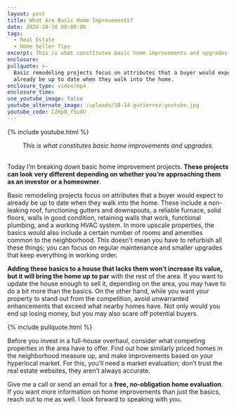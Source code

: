 ```yaml
---
layout: post
title: What Are Basic Home Improvements?
date: 2020-10-16 00:00:00
tags:
  - Real Estate
  - Home Seller Tips
excerpt: This is what constitutes basic home improvements and upgrades.
enclosure:
pullquote: >-
  Basic remodeling projects focus on attributes that a buyer would expect to
  already be up to date when they walk into the home.
enclosure_type: video/mp4
enclosure_time:
use_youtube_image: false
youtube_alternate_image: /uploads/10-14-gutierrez-youtube.jpg
youtube_code: CZHp8_f5uXU
---
```


{% include youtube.html %}

<center><em>This is what constitutes basic home improvements and upgrades.</em></center>

<br>Today I’m breaking down basic home improvement projects. **These projects can look very different depending on whether you’re approaching them as an investor or a homeowner**.

Basic remodeling projects focus on attributes that a buyer would expect to already be up to date when they walk into the home. These include a non-leaking roof, functioning gutters and downspouts, a reliable furnace, solid floors, walls in good condition, retaining walls that work, functional plumbing, and a working HVAC system. In more upscale properties, the basics would also include a certain number of rooms and amenities common to the neighborhood. This doesn’t mean you have to refurbish all these things; you can focus on regular maintenance and smaller upgrades that keep everything in working order.

**Adding these basics to a house that lacks them won’t increase its value, but it will bring the home up to par** with the rest of the area. If you want to update the house enough to sell it, depending on the area, you may have to do a bit more than the basics. On the other hand, while you want your property to stand out from the competition, avoid unwarranted enhancements that exceed what nearby homes have. Not only would you end up losing money, but you may also scare off potential buyers.

{% include pullquote.html %}

Before you invest in a full-house overhaul, consider what competing properties in the area have to offer. Find out how similarly priced homes in the neighborhood measure up, and make improvements based on your hyperlocal market. For this, you’ll need a market evaluation; don’t trust the real estate websites, they aren’t always accurate.

Give me a call or send an email for a **free, no-obligation home evaluation**. If you want more information on home improvements than just the basics, reach out to me as well. I look forward to speaking with you.